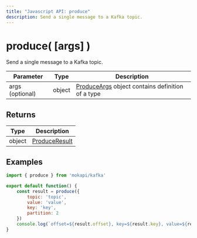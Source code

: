 ```yaml
---
title: "Javascript API: produce"
description: Send a single message to a Kafka topic.
---
```

# produce( [args] )

Send a single message to a Kafka topic.

| Parameter       | Type   | Description                                                                                           |
|-----------------|--------|-------------------------------------------------------------------------------------------------------|
| args (optional) | object | [ProduceArgs](/docs/javascript-api/mokapi-kafka/produceargs.md)  object contains definition of a type |

## Returns

| Type   | Description                                                         |
|--------|---------------------------------------------------------------------|
| object | [ProduceResult](/docs/javascript-api/mokapi-kafka/produceresult.md) |

## Examples

```javascript
import { produce } from 'mokapi/kafka'

export default function() {
    const result = produce({
        topic: 'topic', 
        value: 'value', 
        key: 'key',
        partition: 2
    })
    console.log(`offset=${result.offset}, key=${result.key}, value=${result.value}`)
}
```